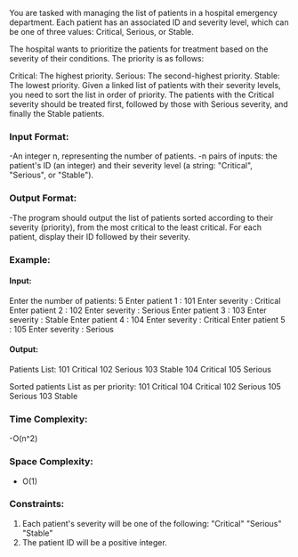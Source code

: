 You are tasked with managing the list of patients in a hospital emergency department. Each patient has an associated ID and severity level, which can be one of three values: Critical, Serious, or Stable.

The hospital wants to prioritize the patients for treatment based on the severity of their conditions. The priority is as follows:

Critical: The highest priority.
Serious: The second-highest priority.
Stable: The lowest priority.
Given a linked list of patients with their severity levels, you need to sort the list in order of priority. The patients with the Critical severity should be treated first, followed by those with Serious severity, and finally the Stable patients.

### Input Format:

-An integer n, representing the number of patients.
-n pairs of inputs: the patient's ID (an integer) and their severity level (a string: "Critical", "Serious", or "Stable").

### Output Format:

-The program should output the list of patients sorted according to their severity (priority), from the most critical to the least critical. For each patient, display their ID followed by their severity.

### Example:

#### Input:

Enter the number of patients: 5
Enter patient 1 : 101
Enter severity : Critical
Enter patient 2 : 102
Enter severity : Serious
Enter patient 3 : 103
Enter severity : Stable
Enter patient 4 : 104
Enter severity : Critical
Enter patient 5 : 105
Enter severity : Serious

#### Output:

Patients List:
101 Critical
102 Serious
103 Stable
104 Critical
105 Serious

Sorted patients List as per priority:
101 Critical
104 Critical
102 Serious
105 Serious
103 Stable

### Time Complexity:

-O(n^2)

### Space Complexity:

- O(1)

### Constraints:

1. Each patient's severity will be one of the following:
   "Critical"
   "Serious"
   "Stable"
2. The patient ID will be a positive integer.

